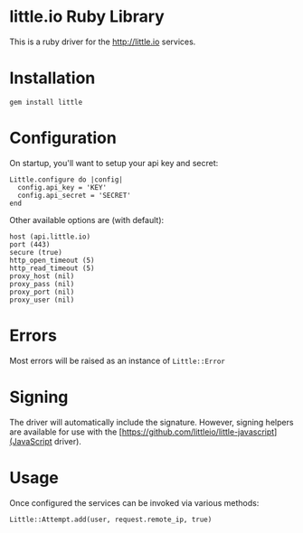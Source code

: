 # little.io Ruby Library
This is a ruby driver for the <http://little.io> services.

# Installation

	gem install little

# Configuration
On startup, you'll want to setup your api key and secret:

	Little.configure do |config|
	  config.api_key = 'KEY'
	  config.api_secret = 'SECRET'
	end

Other available options are (with default):

	host (api.little.io)
	port (443)
	secure (true)
	http_open_timeout (5)
	http_read_timeout (5)
	proxy_host (nil)
	proxy_pass (nil)
	proxy_port (nil)
	proxy_user (nil)

# Errors
Most errors will be raised as an instance of `Little::Error`

# Signing
The driver will automatically include the signature. However, signing helpers are available for use with the [https://github.com/littleio/little-javascript](JavaScript driver). 

# Usage
Once configured the services can be invoked via various methods:

	Little::Attempt.add(user, request.remote_ip, true)